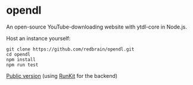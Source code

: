 # opendl
An open-source YouTube-downloading website with ytdl-core in Node.js.

Host an instance yourself:
```
git clone https://github.com/redbrain/opendl.git
cd opendl
npm install
npm run test
```

[Public version](https://redbrain.github.io/opendl) (using [RunKit](https://runkit.com/redbrain/opendl) for the backend)
